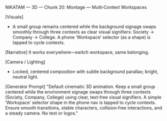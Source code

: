 NIKATAM — 3D — Chunk 20: Montage — Multi‑Context Workspaces

[Visuals]
- A small group remains centered while the background signage swaps smoothly through three contexts as clear visual signifiers: Society → Company → College. A phone ‘Workspace’ selector (as a shape) is tapped to cycle contexts.

[Narrative]
It works everywhere—switch workspace, same belonging.

[Camera / Lighting]
- Locked, centered composition with subtle background parallax; bright, neutral light.

[Generator Prompt]
"Default cinematic 3D animation. Keep a small group centered while the environment signage swaps through three contexts (Society, Company, College) using clear, text‑free visual signifiers. A simple ‘Workspace’ selector shape in the phone nav is tapped to cycle contexts. Ensure smooth transitions, stable characters, collision‑free interactions, and a steady camera. No text or logos."


